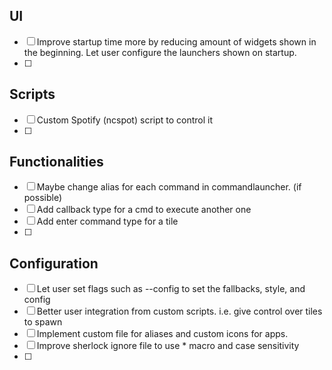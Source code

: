 ## UI
- [ ] Improve startup time more by reducing amount of widgets shown in the beginning. Let user configure the launchers shown on startup.
- [ ] 

## Scripts
- [ ] Custom Spotify (ncspot) script to control it
- [ ] 

## Functionalities
- [ ] Maybe change alias for each command in commandlauncher. (if possible)
- [ ] Add callback type for a cmd to execute another one
- [ ] Add enter command type for a tile
- [ ] 

## Configuration
- [ ] Let user set flags such as --config to set the fallbacks, style, and config
- [ ] Better user integration from custom scripts. i.e. give control over tiles to spawn
- [ ] Implement custom file for aliases and custom icons for apps.
- [ ] Improve sherlock ignore file to use * macro and case sensitivity
- [ ] 
